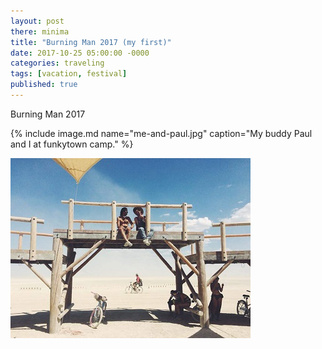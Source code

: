 ```yaml
---
layout: post
there: minima
title: "Burning Man 2017 (my first)"
date: 2017-10-25 05:00:00 -0000
categories: traveling
tags: [vacation, festival]
published: true
---
```



Burning Man 2017

{% include image.md name="me-and-paul.jpg" caption="My buddy Paul and I at funkytown camp." %}

![me-and-paul.jpg](/assets/post-images/2017-10-25-burning-man-2017-my-first/me-and-paul.jpg)
